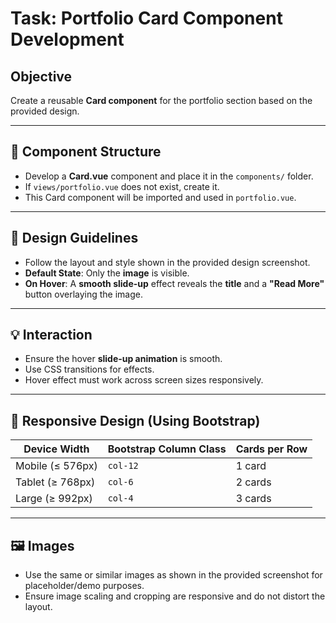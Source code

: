 
# Task: Portfolio Card Component Development

## Objective

Create a reusable **Card component** for the portfolio section based on the provided design.

---

## 🧱 Component Structure

- Develop a **Card.vue** component and place it in the `components/` folder.
- If `views/portfolio.vue` does not exist, create it.
- This Card component will be imported and used in `portfolio.vue`.

---

## 🎨 Design Guidelines

- Follow the layout and style shown in the provided design screenshot.
- **Default State**: Only the **image** is visible.
- **On Hover**: A **smooth slide-up** effect reveals the **title** and a **"Read More"** button overlaying the image.

---

## 💡 Interaction

- Ensure the hover **slide-up animation** is smooth.
- Use CSS transitions for effects.
- Hover effect must work across screen sizes responsively.

---

## 📱 Responsive Design (Using Bootstrap)

| Device Width       | Bootstrap Column Class | Cards per Row |
|--------------------|-------------------------|----------------|
| Mobile (≤ 576px)   | `col-12`                | 1 card         |
| Tablet (≥ 768px)   | `col-6`                 | 2 cards        |
| Large (≥ 992px)    | `col-4`                 | 3 cards        |

---

## 🖼️ Images

- Use the same or similar images as shown in the provided screenshot for placeholder/demo purposes.
- Ensure image scaling and cropping are responsive and do not distort the layout.

